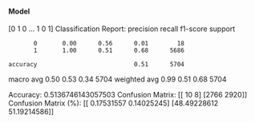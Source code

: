 #### Model
[0 1 0 ... 1 0 1]
Classification Report:
              precision    recall  f1-score   support

           0       0.00      0.56      0.01        18
           1       1.00      0.51      0.68      5686

    accuracy                           0.51      5704
   macro avg       0.50      0.53      0.34      5704
weighted avg       0.99      0.51      0.68      5704

Accuracy: 0.5136746143057503
Confusion Matrix:
[[  10    8]
 [2766 2920]]
Confusion Matrix (%):
[[ 0.17531557  0.14025245]
 [48.49228612 51.19214586]]
